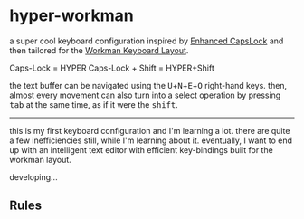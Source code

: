 # hyper-workman

a super cool keyboard configuration inspired by [Enhanced CapsLock](https://github.com/Vonng/Capslock) and then tailored for the [Workman Keyboard Layout](https://workmanlayout.org/).

Caps-Lock = HYPER
Caps-Lock + Shift = HYPER+Shift

the text buffer can be navigated using the <kbd>U</kbd>+<kbd>N</kbd>+<kbd>E</kbd>+<kbd>O</kbd> right-hand keys. then, almost every movement can also turn into a select operation by pressing <kbd>tab</kbd> at the same time, as if it were the <kbd>shift</kbd>.

---

this is my first keyboard configuration and I'm learning a lot. there are quite a few inefficiencies still, while I'm learning about it. eventually, I want to end up with an intelligent text editor with efficient key-bindings built for the workman layout.

developing...

## Rules
